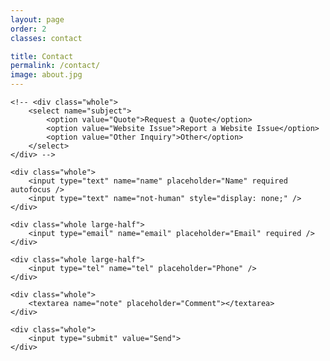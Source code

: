 ```yaml
---
layout: page
order: 2
classes: contact

title: Contact
permalink: /contact/
image: about.jpg
---
```


<form action="http://forms.cassidyjam.es" method="POST" class="grid">
	<input type="hidden" name="ignore" value="not-human" />
	<input type="hidden" name="success" value="/" />
	<input type="hidden" name="error" value="contact/" />

	<!-- <div class="whole">
		<select name="subject">
			<option value="Quote">Request a Quote</option>
			<option value="Website Issue">Report a Website Issue</option>
			<option value="Other Inquiry">Other</option>
		</select>
	</div> -->

	<div class="whole">
		<input type="text" name="name" placeholder="Name" required autofocus />
		<input type="text" name="not-human" style="display: none;" />
	</div>

	<div class="whole large-half">
		<input type="email" name="email" placeholder="Email" required />
	</div>

	<div class="whole large-half">
		<input type="tel" name="tel" placeholder="Phone" />
	</div>

	<div class="whole">
		<textarea name="note" placeholder="Comment"></textarea>
	</div>

	<div class="whole">
		<input type="submit" value="Send">
	</div>
</form>
